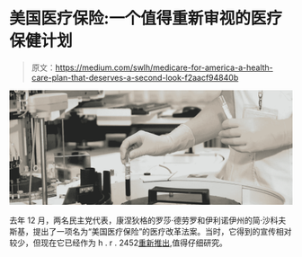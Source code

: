 # 美国医疗保险:一个值得重新审视的医疗保健计划

> 原文：<https://medium.com/swlh/medicare-for-america-a-health-care-plan-that-deserves-a-second-look-f2aacf94840b>

![](img/4888143acf865f742fde8c714ef359b8.png)

去年 12 月，两名民主党代表，康涅狄格的罗莎·德劳罗和伊利诺伊州的简·沙科夫斯基，提出了一项名为“美国医疗保险”的医疗改革法案。当时，它得到的宣传相对较少，但现在它已经作为 h . r . 2452[重新推出](https://www.govtrack.us/congress/bills/116/hr2452/text),值得仔细研究。
